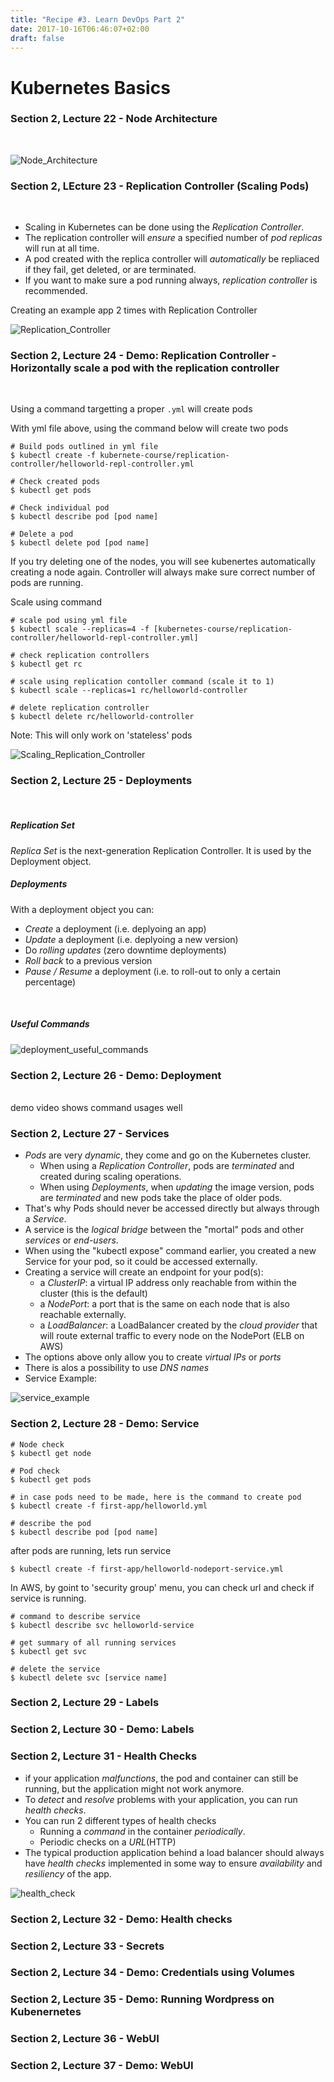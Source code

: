 ```yaml
---
title: "Recipe #3. Learn DevOps Part 2"
date: 2017-10-16T06:46:07+02:00
draft: false
---
```



# Kubernetes Basics

### Section 2, Lecture 22 - Node Architecture
<br>

![Node_Architecture](/images/node_architecture.png)

### Section 2, LEcture 23 - Replication Controller (Scaling Pods)
<br>

- Scaling in Kubernetes can be done using the _Replication Controller_.
- The replication controller will _ensure_ a specified number of _pod replicas_ will run at all time.
- A pod created with the replica controller will _automatically_ be repliaced if they fail, get deleted, or are terminated.
- If you want to make sure a pod running always, _replication controller_ is recommended.

Creating an example app 2 times with Replication Controller

![Replication_Controller](/images/example_creating_pod_with_replication_controller.png)

### Section 2, Lecture 24 - Demo: Replication Controller - Horizontally scale a pod with the replication controller
<br>

Using a command targetting a proper `.yml` will create pods

With yml file above, using the command below will create two pods
```
# Build pods outlined in yml file
$ kubectl create -f kubernete-course/replication-controller/helloworld-repl-controller.yml

# Check created pods
$ kubectl get pods

# Check individual pod
$ kubectl describe pod [pod name]

# Delete a pod
$ kubectl delete pod [pod name]
```

If you try deleting one of the nodes, you will see kubenertes automatically creating a node again.
Controller will always make sure correct number of pods are running.

Scale using command
```
# scale pod using yml file
$ kubectl scale --replicas=4 -f [kubernetes-course/replication-controller/helloworld-repl-controller.yml]

# check replication controllers
$ kubectl get rc

# scale using replication contoller command (scale it to 1)
$ kubectl scale --replicas=1 rc/helloworld-controller

# delete replication controller
$ kubectl delete rc/helloworld-controller
```

Note: This will only work on 'stateless' pods

![Scaling_Replication_Controller](/images/scaling_replication_controller.png)


### Section 2, Lecture 25 - Deployments
<br>

##### Replication Set

_Replica Set_ is the next-generation Replication Controller. It is used by the Deployment object.
<br>

##### Deployments

With a deployment object you can:
- _Create_ a deployment (i.e. deplyoing an app)
- _Update_ a deployment (i.e. deplyoing a new version)
- Do _rolling updates_ (zero downtime deployments)
- _Roll back_ to a previous version
- _Pause / Resume_ a deployment (i.e. to roll-out to only a certain percentage)
<br>

##### Useful Commands

![deployment_useful_commands](/images/deployment_useful_commands.png)

### Section 2, Lecture 26 - Demo: Deployment
<br>
demo video shows command usages well
<br>

### Section 2, Lecture 27 - Services

- _Pods_ are very _dynamic_, they come and go on the Kubernetes cluster.
  - When using a _Replication Controller_, pods are _terminated_ and created during scaling operations.
  - When using _Deployments_, when _updating_ the image version, pods are _terminated_ and new pods take the place of older pods.
- That's why Pods should never be accessed directly but always through a _Service_.
- A service is the _logical bridge_ between the "mortal" pods and other _services_ or _end-users_.
- When using the "kubectl expose" command earlier, you created a new Service for your pod, so it could be accessed externally.
- Creating a service will create an endpoint for your pod(s):
  - a _ClusterIP_: a virtual IP address only reachable from within the cluster (this is the default)
  - a _NodePort_: a port that is the same on each node that is also reachable externally.
  - a _LoadBalancer_: a LoadBalancer created by the _cloud provider_ that will route external traffic to every node on the NodePort (ELB on AWS)
- The options above only allow you to create _virtual IPs_ or _ports_
- There is alos a possibility to use _DNS names_
- Service Example:

![service_example](/images/service_example.png)

### Section 2, Lecture 28 - Demo: Service

```
# Node check
$ kubectl get node

# Pod check
$ kubectl get pods

# in case pods need to be made, here is the command to create pod
$ kubectl create -f first-app/helloworld.yml

# describe the pod
$ kubectl describe pod [pod name]
```

after pods are running, lets run service

```
$ kubectl create -f first-app/helloworld-nodeport-service.yml
```

In AWS, by goint to 'security group' menu, you can check url and check if service is running.

```
# command to describe service
$ kubectl describe svc helloworld-service

# get summary of all running services
$ kubectl get svc

# delete the service
$ kubectl delete svc [service name]
```

### Section 2, Lecture 29 - Labels

### Section 2, Lecture 30 - Demo: Labels

### Section 2, Lecture 31 - Health Checks

- if your application _malfunctions_, the pod and container can still be running, but the application might not work anymore.
- To _detect_ and _resolve_ problems with your application, you can run _health checks_.
- You can run 2 different types of health checks
  - Running a _command_ in the container _periodically_.
  - Periodic checks on a _URL_(HTTP)
- The typical production application behind a load balancer should always have _health checks_ implemented in some way to ensure _availability_ and _resiliency_ of the app.

![health_check](/images/healthcheck_example.png)

### Section 2, Lecture 32 - Demo: Health checks

### Section 2, Lecture 33 - Secrets

### Section 2, Lecture 34 - Demo: Credentials using Volumes

### Section 2, Lecture 35 - Demo: Running Wordpress on Kubenernetes

### Section 2, Lecture 36 - WebUI

### Section 2, Lecture 37 - Demo: WebUI